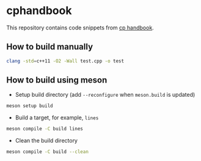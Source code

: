 # cphandbook

This repository contains code snippets from [cp handbook](https://cses.fi/book/book.pdf).

## How to build manually

```sh
clang -std=c++11 -O2 -Wall test.cpp -o test
```

## How to build using meson

- Setup build directory (add `--reconfigure` when `meson.build` is updated)

```sh
meson setup build
```

- Build a target, for example, `lines`

```sh
meson compile -C build lines
```

- Clean the build directory

```sh
meson compile -C build --clean
```
